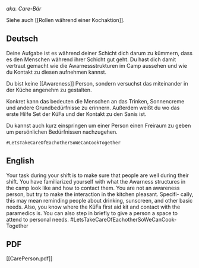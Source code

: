 *aka. Care-Bär*

Siehe auch [[Rollen während einer Kochaktion]].
## Deutsch
Deine Aufgabe ist es während deiner Schicht dich darum zu kümmern, dass es den Menschen während ihrer Schicht gut geht. Du hast dich damit vertraut gemacht wie die Awarnessstrukturen im Camp aussehen und wie du Kontakt zu diesen aufnehmen kannst. 

Du bist keine [[Awareness]] Person, sondern versuchst das miteinander in der Küche angenehm zu gestalten. 

Konkret kann das bedeuten die Menschen an das Trinken, Sonnencreme und andere Grundbedürfnisse zu erinnern. Außerdem weißt du wo das erste Hilfe Set der KüFa und der Kontakt zu den Sanis ist. 

Du kannst auch kurz einspringen um einer Person einen Freiraum zu geben um persönlichen Bedürfnissen nachzugehen. 

    #LetsTakeCareOfEachotherSoWeCanCookTogether

## English
Your task during your shift is to make sure that people are well during their shift. You have familiarized yourself with what the Awarness structures in the camp look like and how to contact them. You are not an awareness person, but try to make the interaction in the kitchen pleasant. Specifi- cally, this may mean reminding people about drinking, sunscreen, and other basic needs. Also, you know where the KüFa first aid kit and contact with the paramedics is. You can also step in briefly to give a person a space to attend to personal needs. #LetsTakeCareOfEachotherSoWeCanCook- Together

## PDF
[[CarePerson.pdf]]
